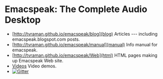 # Emacspeak: The Complete Audio Desktop
* [http://tvraman.github.io/emacspeak/blog](blog) Articles  --- including  emacspeak.blogspot.com  posts.
* [http://tvraman.github.io/emacspeak/manual](manual) Info manual for emacspeak.
* [http://tvraman.github.io/emacspeak/Web](html) HTML pages making up Emacspeak Web site.
*  [Videos](http://tvraman.github.io/emacspeak/videos) Video demos.
* [![Gitter](https://badges.gitter.im/Join%20Chat.svg)](https://gitter.im/tvraman/emacspeak?utm_source=badge&utm_medium=badge&utm_campaign=pr-badge&utm_content=badge)
